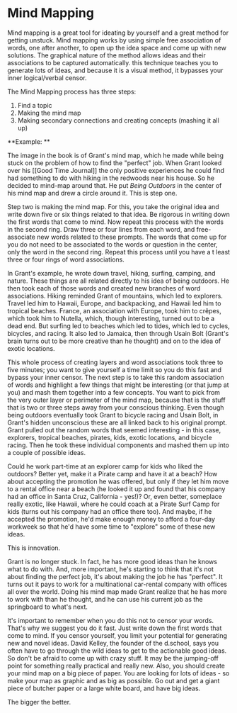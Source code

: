 # Mind Mapping
Mind mapping is a great tool for ideating by yourself and a great method for getting unstuck. Mind mapping works by using simple free association of words, one after another, to open up the idea space and come up with new solutions. The graphical nature of the method allows ideas and their associations to be captured automatically. this technique teaches you to generate lots of ideas, and because it is a visual method, it bypasses your inner logical/verbal censor. 

The Mind Mapping process has three steps:
1. Find a topic
2. Making the mind map
3. Making secondary connections and creating concepts (mashing it all up)

**Example: **

The image in the book is of Grant's mind map, which he made while being stuck on the problem of how to find the "perfect" job. When Grant looked over his [[Good Time Journal]] the only positive experiences he could find had something to do with hiking in the redwoods near his house. So he decided to mind-map around that. He put *Being Outdoors* in the center of his mind map and drew a circle around it. This is step one.

Step two is making the mind map. For this, you take the original idea and write down five or six things related to that idea. Be rigorous in writing down the first words that come to mind. Now repeat this process with the words in the second ring. Draw three or four lines from each word, and free-associate new words related to these prompts. The words that come up for you do not need to be associated to the words or question in the center, only the word in the second ring. Repeat this process until you have a t least three or four rings of word associations.

In Grant's example, he wrote down travel, hiking, surfing, camping, and nature. These things are all related directly to his idea of being outdoors. He then took each of those words and created new branches of word associations. Hiking reminded Grant of mountains, which led to explorers. Travel led him to Hawaii, Europe, and backpacking, and Hawaii led him to tropical beaches. France, an association with Europe, took him to crêpes, which took him to Nutella, which, though interesting, turned out to be a dead end. But surfing led to beaches which led to tides, which led to cycles, bicycles, and racing. It also led to Jamaica, then through Usain Bolt (Grant's brain turns out to be more creative than he thought) and on to the idea of exotic locations.

This whole process of creating layers and word associations took three to five minutes; you want to give yourself a time limit so you do this fast and bypass your inner censor. The next step is to take this random association of words and highlight a few things that might be interesting (or that jump at you) and mash them together into a few concepts. You want to pick from the very outer layer or perimeter of the mind map, because that is the stuff that is two or three steps away from your conscious thinking. Even though being outdoors eventually took Grant to bicycle racing and Usain Bolt, in Grant's hidden unconscious these are all linked back to his original prompt. Grant pulled out the random words that seemed interesting - in this case, explorers, tropical beaches, pirates, kids, exotic locations, and bicycle racing. Then he took these individual components and mashed them up into a couple of possible ideas.

Could he work part-time at an explorer camp for kids who liked the outdoors? Better yet, make it a Pirate camp and have it at a beach? How about accepting the promotion he was offered, but only if they let him move to a rental office near a beach (he looked it up and found that his company had an office in Santa Cruz, California - yes!)? Or, even better, someplace really exotic, like Hawaii, where he could coach at a Pirate Surf Camp for kids (turns out his company had an office there too). And maybe, if he accepted the promotion, he'd make enough money to afford a four-day workweek so that he'd have some time to "explore" some of these new ideas.

This is innovation.

Grant is no longer stuck. In fact, he has more good ideas than he knows what to do with. And, more important, he's starting to think that it's not about finding the perfect job, it's about making the job he has "perfect". It turns out it pays to work for a multinational car-rental company with offices all over the world. Doing his mind map made Grant realize that he has more to work with than he thought, and he can use his current job as the springboard to what's next.

It's important to remember when you do this not to censor your words. That's why we suggest you do it fast. Just write down the first words that come to mind. If you censor yourself, you limit your potential for generating new and novel ideas. David Kelley, the founder of the d.school, says you often have to go through the wild ideas to get to the actionable good ideas. So don't be afraid to come up with crazy stuff. It may be the jumping-off point for something really practical and really new. Also, you should create your mind map on a big piece of paper. You are looking for lots of ideas - so make your map as graphic and as big as possible. Go out and get a giant piece of butcher paper or a large white board, and have big ideas.

The bigger the better.